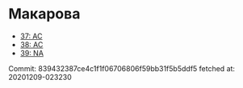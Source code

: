 # Макарова
- [37: AC](37.md)
- [38: AC](38.md)
- [39: NA](39.md)

Commit: 839432387ce4c1f1f06706806f59bb31f5b5ddf5
 fetched at: 20201209-023230
